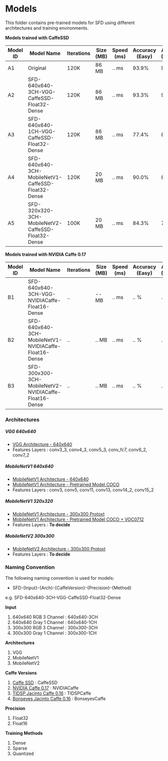 # Models
This folder contains pre-trained models for SFD using different architectures and training environments.

__Models trained with CaffeSSD__

| Model ID    | Model Name    | Iterations   | Size (MB)   | Speed (ms)  | Accuracy (Easy) | Accuracy (Medium) | Accuracy (Hard) | Download URL |
| ------------- | ------------- | ------------- |-------------|-------------| --------------| ----------------| --------------| --------------|
| A1 | Original                                        | 120K | 86 MB | .. ms | 93.9%| 92.2%| 83.4%| [link](https://drive.google.com/file/d/1CboBIsjcDQ-FC1rMES6IjTl6sYQDoD6u/view) |
| A2 | SFD-640x640-3CH-VGG-CaffeSSD-Float32-Dense      | 120K | 86 MB | .. ms | 93.3%| 92.0%| 82.3%| [link](https://drive.google.com/drive/u/0/folders/1WbTmDlUst-90lB8NC_KtcE11v49wW7W2) |
| A3 | SFD-640x640-1CH-VGG-CaffeSSD-Float32-Dense      | 120K | 86 MB | .. ms | 77.4% | 81.1% | 70.5% | [link](https://drive.google.com/open?id=1fudH6TU29F0oOVlIE2trulzCdhmJqJUh) |
| A4 | SFD-640x640-3CH-MobileNetV1-CaffeSSD-Float32-Dense      | 120K | 20 MB | .. ms | 90.0% | 84.8% | 50.1% | [link](https://drive.google.com/open?id=1ROB_Jfjy5PO9V5Xrr72yxqKVWDxNFUkl) |
| A5 | SFD-320x320-3CH-MobileNetV2-CaffeSSD-Float32-Dense      | 100K | 20 MB | .. ms | 84.3% | 78.9% | 55.2% | .. |

__Models trained with NVIDIA Caffe 0.17__

| Model ID    | Model Name    | Iterations   | Size (MB)   | Speed (ms)  | Accuracy (Easy) | Accuracy (Medium) | Accuracy (Hard) | Download URL |
| ------------- | ------------- | ------------- |-------------|-------------| --------------| ----------------| --------------| --------------|
| B1 | SFD-640x640-3CH-VGG-NVIDIACaffe-Float16-Dense      | .. | -- MB | .. ms | .. % | .. % | .. % | .. |
| B2 | SFD-640x640-3CH-MobileNetV1-NVIDIACaffe-Float16-Dense      | .. | .. MB | .. ms | .. % | .. % | .. % | .. |
| B3 | SFD-300x300-3CH-MobileNetV2-NVIDIACaffe-Float16-Dense      | .. | .. MB | .. ms | .. % | .. % | .. % | .. |

### Architectures

##### VGG 640x640
- [VGG Architecture - 640x640](https://github.com/oylz/SFD/blob/master/model/deploy.prototxt)
- Features Layers : conv3_3, conv4_3, conv5_3, conv_fc7, conv6_2, conv7_2

##### MobileNetV1 640x640
- [MobileNetV1 Architecture - 640x640]()
- [MobileNetV1 Architecture - Pretrained Model COCO](https://drive.google.com/open?id=0B3gersZ2cHIxVFI1Rjd5aDgwOG8)
- Features Layers : conv3, conv5, conv11, conv13, conv14_2, conv15_2

##### MobileNetV1 320x320
- [MobileNetV1 Architecture - 300x300 Protoxt](https://github.com/chuanqi305/MobileNet-SSD/blob/master/MobileNetSSD_deploy.prototxt)
- [MobileNetV1 Architecture - Pretrained Model COCO + VOC0712](https://drive.google.com/open?id=0B3gersZ2cHIxVFI1Rjd5aDgwOG8)
- Features Layers : __To decide__

##### MobileNetV2 300x300
- [MobileNetV2 Architecture - 300x300 Protoxt](https://github.com/chuanqi305/MobileNetv2-SSDLite/blob/master/train.prototxt)
- Features Layers : __To decide__


### Naming Convention
The following naming convention is used for models:

+ SFD-{Input}-{Arch}-{CaffeVersion}-{Precision}-{Method}

e.g. SFD-640x640-3CH-VGG-CaffeSSD-Float32-Dense

__Input__
1. 640x640 RGB 3 Channel : 640x640-3CH
2. 640x640 Gray 1 Channel : 640x640-1CH
3. 300x300 RGB 3 Channel : 300x300-3CH
4. 300x300 Gray 1 Channel : 300x300-1CH

__Architectures__
1. VGG
2. MobileNetV1
3. MobileNetV2

__Caffe Versions__
1. [Caffe SSD](https://github.com/weiliu89/caffe/tree/ssd) : CaffeSSD
2. [NVIDIA Caffe 0.17](https://github.com/NVIDIA/caffe) : NVIDIACaffe
3. [TIDSP Jacinto Caffe 0.16](https://github.com/tidsp/caffe-jacinto) : TIDSPCaffe
4. [Bonseyes Jacinto Caffe 0.16](https://github.com/bonseyes/caffe-jacinto) : BonseyesCaffe

__Precision__
1. Float32
2. Float16

__Training Methods__
1. Dense
2. Sparse
3. Quantized



